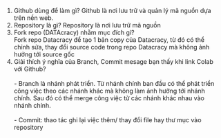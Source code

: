 1. Github dùng để làm gì? Github là nơi lưu trữ và quản lý mã nguồn dựa trên nền web.<br>
2. Repository là gì? Repository là nơi lưu trữ mã nguồn<br>
3. Fork repo (DATAcracy) nhằm mục đích gì? 
<br> Fork repo Datacracy để tạo 1 bản copy của Datacracy, từ đó có thể chỉnh sửa, thay đổi source code trong repo Datacracy mà không ảnh hưởng tới source gốc<br>
5. Giải thích ý nghĩa của Branch, Commit mesage bạn thấy khi link Colab với Github?   
<br> - Branch là nhánh phát triển. Từ nhánh chính ban đầu có thể phát triển công việc theo các nhánh khác mà không làm ảnh hưởng tới nhánh chính. Sau đó có thể merge công việc từ các nhánh khác nhau vào nhánh chính. <br>
<br> - Commit: thao tác ghi lại việc thêm/ thay đổi file hay thư mục vào repository
